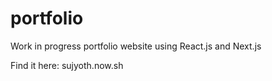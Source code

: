 # portfolio
Work in progress portfolio website using React.js and Next.js

Find it here: sujyoth.now.sh
